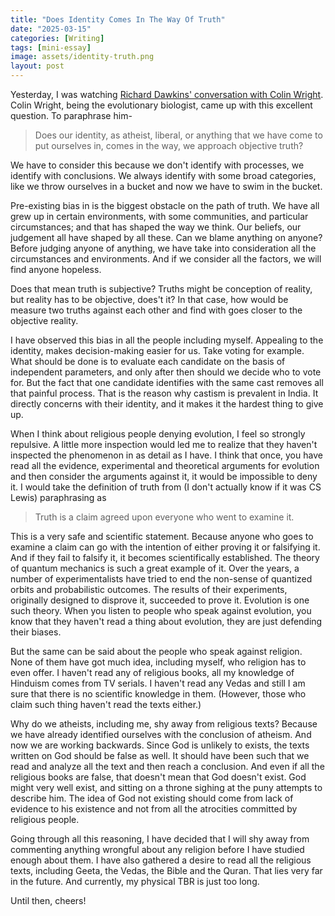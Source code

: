 ```yaml
---
title: "Does Identity Comes In The Way Of Truth"
date: "2025-03-15"
categories: [Writing]
tags: [mini-essay]
image: assets/identity-truth.png
layout: post
---
```


Yesterday, I was watching [Richard Dawkins' conversation with Colin Wright](https://www.youtube.com/watch?v=fePSFfiBlOQ&t=1144s). Colin Wright, being the evolutionary biologist, came up with this excellent question. To paraphrase him- 

> Does our identity, as atheist, liberal, or anything that we have come to put ourselves in, comes in the way, we approach objective truth?  

We have to consider this because we don't identify with processes, we identify with conclusions. We always identify with some broad categories, like we throw ourselves in a bucket and now we have to swim in the bucket. 

Pre-existing bias in is the biggest obstacle on the path of truth. We have all grew up in certain environments, with some communities, and particular circumstances; and that has shaped the way we think. Our beliefs, our judgement all have shaped by all these. Can we blame anything on anyone? Before judging anyone of anything, we have take into consideration all the circumstances and environments. And if we consider all the factors, we will find anyone hopeless. 

Does that mean truth is subjective? Truths might be conception of reality, but reality has to be objective, does't it? In that case, how would be measure two truths against each other and find with goes closer to the objective reality. 

I have observed this bias in all the people including myself. Appealing to the identity, makes decision-making easier for us. Take voting for example. What should be done is to evaluate each candidate on the basis of independent parameters, and only after then should we decide who to vote for. But the fact that one candidate identifies with the same cast removes all that painful process. That is the reason why castism is prevalent in India. It directly concerns with their identity, and it makes it the hardest thing to give up. 

When I think about religious people denying evolution, I feel so strongly repulsive. A little more inspection would led me to realize that they haven't inspected the phenomenon in as detail as I have. I think that once, you have read all the evidence, experimental and theoretical arguments for evolution and then consider the arguments against it, it would be impossible to deny it. I would take the definition of truth from (I don't actually know if it was CS Lewis) paraphrasing as 

> Truth is a claim agreed upon everyone who went to examine it. 

This is a very safe and scientific statement. Because anyone who goes to examine a claim can go with the intention of either proving it or falsifying it. And if they fail to falsify it, it becomes scientifically established. The theory of quantum mechanics is such a great example of it. Over the years, a number of experimentalists have tried to end the non-sense of quantized orbits and probabilistic outcomes. The results of their experiments, originally designed to disprove it, succeeded to prove it. Evolution is one such theory. When you listen to people who speak against evolution, you know that they haven't read a thing about evolution, they are just defending their biases. 

But the same can be said about the people who speak against religion. None of them have got much idea, including myself, who religion has to even offer. I haven't read any of religious books, all my knowledge of Hinduism comes from TV serials. I haven't read any Vedas and still I am sure that there is no scientific knowledge in them. (However, those who claim such thing haven't read the texts either.)

Why do we atheists, including me, shy away from religious texts? Because we have already identified ourselves with the conclusion of atheism. And now we are working backwards. Since God is unlikely to exists, the texts written on God should be false as well. It should have been such that we read and analyze all the text and then reach a conclusion. And even if all the religious books are false, that doesn't mean that God doesn't exist. God might very well exist, and sitting on a throne sighing at the puny attempts to describe him. The idea of God not existing should come from lack of evidence to his existence and not from all the atrocities committed by religious people. 

Going through all this reasoning, I have decided that I will shy away from commenting anything wrongful about any religion before I have studied enough about them. I have also gathered a desire to read all the religious texts, including Geeta, the Vedas, the Bible and the Quran. That lies very far in the future. And currently, my physical TBR is just too long. 

Until then, cheers! 
